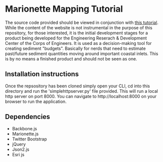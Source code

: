 # Marionette Mapping Tutorial

The source code provided should be viewed in conjunction with [this tutorial](http://rgeob.com/TODO). While the content of the website is not instrumental in the purpose of this repository, for those interested, it is the initial development stages for a product being developed for the Engineering Reserach & Development Center of the Corps of Engineers. It is used as a decision-making tool for creating sediment "budgets". Basically for nerds that need to estimate past/future sediment quantities moving around important coastal inlets. This is by no means a finished product and should not be seen as one.

## Installation instructions

Once the repsository has been cloned simply open your CLI, cd into this directory and run the 'simplehttpserver.py' file provided. This will run a local http server on port 8000. You can navigate to http://localhost:8000 on your browser to run the application.

## Dependencies
- Backbone.js
- Marionette.js
- Twitter Bootstrap
- jQuery
- Json2.js
- Esri js
